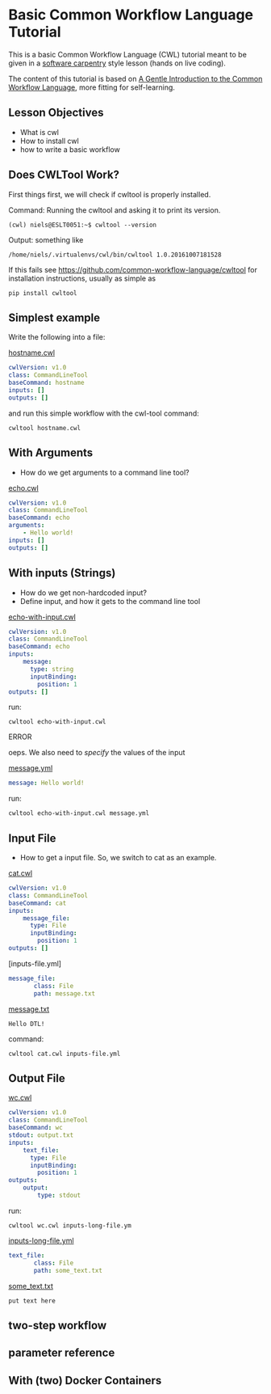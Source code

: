# Basic Common Workflow Language Tutorial

This is a basic Common Workflow Language (CWL) tutorial meant to be given in a [software carpentry](https://software-carpentry.org/) style lesson (hands on live coding).

The content of this tutorial is based on [A Gentle Introduction to the Common Workflow Language](http://www.commonwl.org/v1.0/UserGuide.html), more fitting for self-learning.

## Lesson Objectives

- What is cwl
- How to install cwl
- how to write a basic workflow

## Does CWLTool Work?

First things first, we will check if cwltool is properly installed.

Command: Running the cwltool and asking it to print its version.
```
(cwl) niels@ESLT0051:~$ cwltool --version
```

Output: something like
```
/home/niels/.virtualenvs/cwl/bin/cwltool 1.0.20161007181528
```

If this fails see https://github.com/common-workflow-language/cwltool for installation instructions, usually as simple as

```
pip install cwltool
```

## Simplest example

Write the following into a file:

[hostname.cwl](hostname.cwl)
```yaml
cwlVersion: v1.0
class: CommandLineTool
baseCommand: hostname
inputs: []
outputs: []
```

and run this simple workflow with the cwl-tool command:

```
cwltool hostname.cwl
```

## With Arguments

- How do we get arguments to a command line tool?

[echo.cwl](echo.cwl)
```yaml
cwlVersion: v1.0
class: CommandLineTool
baseCommand: echo
arguments:
    - Hello world!
inputs: []
outputs: []
```

## With inputs (Strings)

- How do we get non-hardcoded input?
- Define input, and how it gets to the command line tool

[echo-with-input.cwl](echo-with-input.cwl)
```yaml
cwlVersion: v1.0
class: CommandLineTool
baseCommand: echo
inputs:
    message: 
      type: string
      inputBinding:
        position: 1
outputs: []
```

run:
```
cwltool echo-with-input.cwl
```

ERROR

oeps. We also need to _specify_ the values of the input

[message.yml](message.yml)
```yaml
message: Hello world!
```

run:
```
cwltool echo-with-input.cwl message.yml
```

## Input File

- How to get a input file. So, we switch to cat as an example.

[cat.cwl](cat.cwl)
```yaml
cwlVersion: v1.0
class: CommandLineTool
baseCommand: cat
inputs:
    message_file: 
      type: File
      inputBinding:
        position: 1
outputs: []
```

[inputs-file.yml]
```yaml
message_file:
       class: File
       path: message.txt
```

[message.txt](message.txt)
```
Hello DTL!
```

command:
```
cwltool cat.cwl inputs-file.yml
```

## Output File

[wc.cwl](wc.cwl)
```yaml
cwlVersion: v1.0
class: CommandLineTool
baseCommand: wc
stdout: output.txt
inputs:
    text_file: 
      type: File
      inputBinding:
        position: 1
outputs:
    output:
        type: stdout
```




run:
```
cwltool wc.cwl inputs-long-file.ym
```


[inputs-long-file.yml](inputs-long-file.yml)
```yaml
text_file:
       class: File
       path: some_text.txt
```

[some_text.txt](some_text.txt)
```
put text here
```


## two-step workflow


## parameter reference


## With (two) Docker Containers

